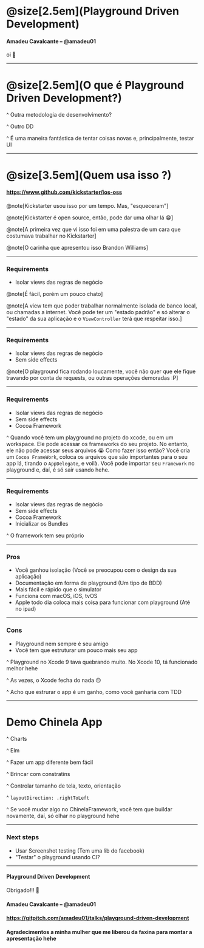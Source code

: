 
# @size[2.5em](Playground Driven Development)
#### Amadeu Cavalcante – @amadeu01


 oi 👋




---

# @size[2.5em](O que é Playground Driven Development?)

^ Outra metodologia de desenvolvimento?

^ Outro <Alguma coisa>DD

^ É uma maneira fantástica de tentar coisas novas e, principalmente, testar UI 

---

# @size[3.5em](Quem usa isso ?)
#### https://www.github.com/kickstarter/ios-oss

@note[Kickstarter usou isso por um tempo. Mas, "esqueceram"]

@note[Kickstarter é open source, então, pode dar uma olhar lá 😁]

@note[A primeira vez que vi isso foi em uma palestra de um cara que costumava trabalhar no Kickstarter]

@note[O carinha que apresentou isso Brandon Williams]

---

### Requirements

* Isolar views das regras de negócio

@note[É fácil, porém um pouco chato]

@note[A view tem que poder trabalhar normalmente isolada de banco local, ou chamadas a internet. Você pode ter um "estado padrão" e só alterar o "estado" da sua aplicação e o `ViewController` terá que respeitar isso.]

---

### Requirements

* Isolar views das regras de negócio
* Sem side effects

@note[O playground fica rodando loucamente, você não quer que ele fique travando por conta de requests, ou outras operações demoradas :P]

---

### Requirements

* Isolar views das regras de negócio
* Sem side effects
* Cocoa Framework

^ Quando você tem um playground no projeto do xcode, ou em um workspace. Ele pode acessar os frameworks do seu projeto. No entanto, ele não pode acessar seus arquivos 😭 Como fazer isso então? Você cria um `Cocoa FrameWork`, coloca os arquivos que são importantes para o seu app lá, tirando o `AppDelegate`, e voilà. Você pode importar seu `Framework` no playground e, daí, é só sair usando hehe.

---

### Requirements

* Isolar views das regras de negócio
* Sem side effects
* Cocoa Framework
* Inicializar os Bundles

^ O framework tem seu próprio

---

###  Pros

* Você ganhou isolação (Você se preocupou com o design da sua aplicação)
* Documentação em forma de playground (Um tipo de BDD)
* Mais fácil e rápido que o simulator
* Funciona com macOS, iOS, tvOS
* Apple todo dia coloca mais coisa para funcionar com playground (Até no ipad)

---

### Cons

* Playground nem sempre é seu amigo
* Você tem que estruturar um pouco mais seu app

^ Playground no Xcode 9 tava quebrando muito. No Xcode 10, tá funcionado melhor hehe

^ As vezes, o Xcode fecha do nada 🙃

^ Acho que estrurar o app é um ganho, como você ganharia com TDD

---

# Demo Chinela App

^ Charts

^ Elm

^ Fazer um app diferente bem fácil

^ Brincar com constratins

^ Controlar tamanho de tela, texto, orientação

^ `layoutDirection: .rightToLeft`

^ Se você mudar algo no ChinelaFramework, você tem que buildar novamente, daí, só olhar no playground hehe

---

### Next steps

* Usar Screenshot testing (Tem uma lib do facebook)
* "Testar" o playground usando CI?

---

#### Playground Driven Development

Obrigado!!!  👋

#### Amadeu Cavalcante – @amadeu01
#### https://gitpitch.com/amadeu01/talks/playground-driven-development

#### Agradecimentos a minha mulher que me liberou da faxina para montar a apresentação hehe
